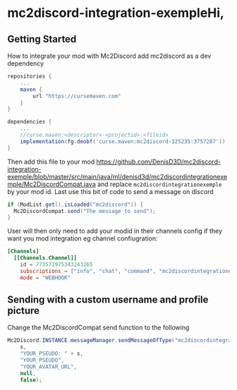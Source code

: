 # mc2discord-integration-exempleHi,
## Getting Started
How to integrate your mod with Mc2Discord
add mc2discord as a dev dependency
```gradle
repositories {
    ...
    maven {
        url "https://cursemaven.com"
    }
}

dependencies {
    ... 
    //curse.maven:<descriptor>-<projectid>:<fileid>
    implementation(fg.deobf('curse.maven:mc2discord-325235:3757287'))
}
```
Then add this file to your mod https://github.com/DenisD3D/mc2discord-integration-exemple/blob/master/src/main/java/ml/denisd3d/mc2discordintegrationexemple/Mc2DiscordCompat.java
and replace `mc2discordintegrationexemple` by your mod id.
Last use this bit of code to send a message on discord
```java
if (ModList.get().isLoaded("mc2discord")) {
  Mc2DiscordCompat.send("The message to send");
}
```
User will then only need to add your modid in their channels config if they want you mod integration
eg channel confiugration:
```toml
[Channels]
  [[Channels.Channel]]
    id = 773571975343243265
    subscriptions = ["info", "chat", "command", "mc2discordintegrationexemple"]
    mode = "WEBHOOK"
```

## Sending with a custom username and profile picture
Change the Mc2DiscordCompat send function to the following
```java
Mc2Discord.INSTANCE.messageManager.sendMessageOfType("mc2discordintegrationexemple" /* TODO: put your mod id here */,
    s,
    "YOUR_PSEUDO: " + s,
    "YOUR_PSEUDO",
    "YOUR_AVATAR_URL",
    null,
    false);
```
